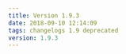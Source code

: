 ```yaml
---
title: Version 1.9.3
date: 2018-09-10 12:14:09 
tags: changelogs 1.9 deprecated
version: 1.9.3
---
```

<script src="https://gist.github.com/spinnaker-release/d8e153dc21ba12261980b91e2350303a.js"/>

